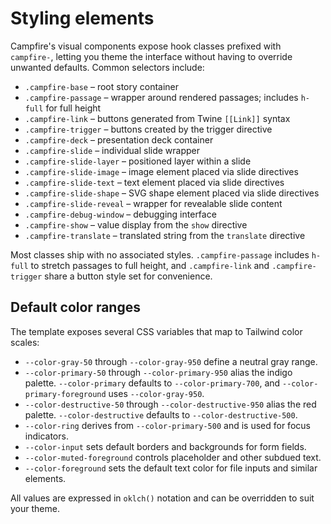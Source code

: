 # Styling elements

Campfire's visual components expose hook classes prefixed with `campfire-`, letting you theme the interface without having to override unwanted defaults. Common selectors include:

- `.campfire-base` – root story container
- `.campfire-passage` – wrapper around rendered passages; includes `h-full` for full height
- `.campfire-link` – buttons generated from Twine `[[Link]]` syntax
- `.campfire-trigger` – buttons created by the trigger directive
- `.campfire-deck` – presentation deck container
- `.campfire-slide` – individual slide wrapper
- `.campfire-slide-layer` – positioned layer within a slide
- `.campfire-slide-image` – image element placed via slide directives
- `.campfire-slide-text` – text element placed via slide directives
- `.campfire-slide-shape` – SVG shape element placed via slide directives
- `.campfire-slide-reveal` – wrapper for revealable slide content
- `.campfire-debug-window` – debugging interface
- `.campfire-show` – value display from the `show` directive
- `.campfire-translate` – translated string from the `translate` directive

Most classes ship with no associated styles. `.campfire-passage` includes `h-full` to stretch passages to full height, and `.campfire-link` and `.campfire-trigger` share a button style set for convenience.

## Default color ranges

The template exposes several CSS variables that map to Tailwind color scales:

- `--color-gray-50` through `--color-gray-950` define a neutral gray range.
- `--color-primary-50` through `--color-primary-950` alias the indigo palette. `--color-primary` defaults to `--color-primary-700`, and `--color-primary-foreground` uses `--color-gray-950`.
- `--color-destructive-50` through `--color-destructive-950` alias the red palette. `--color-destructive` defaults to `--color-destructive-500`.
- `--color-ring` derives from `--color-primary-500` and is used for focus indicators.
- `--color-input` sets default borders and backgrounds for form fields.
- `--color-muted-foreground` controls placeholder and other subdued text.
- `--color-foreground` sets the default text color for file inputs and similar elements.

All values are expressed in `oklch()` notation and can be overridden to suit your theme.
